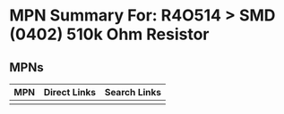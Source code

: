 



# MPN Summary For: R4O514 > SMD (0402) 510k Ohm Resistor

## MPNs
  

|MPN|Direct Links|Search Links|
| :--- | :--- | :--- |
||||
